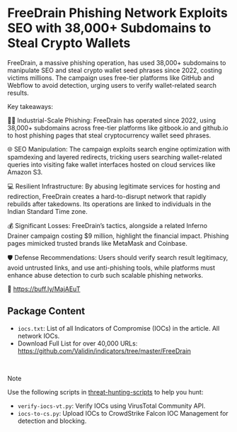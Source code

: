 # FreeDrain Phishing Network Exploits SEO with 38,000+ Subdomains to Steal Crypto Wallets

FreeDrain, a massive phishing operation, has used 38,000+ subdomains to manipulate SEO and steal crypto wallet seed phrases since 2022, costing victims millions. The campaign uses free-tier platforms like GitHub and Webflow to avoid detection, urging users to verify wallet-related search results.

Key takeaways:

🕵️‍♂️ Industrial-Scale Phishing: FreeDrain has operated since 2022, using 38,000+ subdomains across free-tier platforms like gitbook.io and github.io to host phishing pages that steal cryptocurrency wallet seed phrases.

🌐 SEO Manipulation: The campaign exploits search engine optimization with spamdexing and layered redirects, tricking users searching wallet-related queries into visiting fake wallet interfaces hosted on cloud services like Amazon S3.

💻 Resilient Infrastructure: By abusing legitimate services for hosting and redirection, FreeDrain creates a hard-to-disrupt network that rapidly rebuilds after takedowns. Its operations are linked to individuals in the Indian Standard Time zone.

💰 Significant Losses: FreeDrain’s tactics, alongside a related Inferno Drainer campaign costing $9 million, highlight the financial impact. Phishing pages mimicked trusted brands like MetaMask and Coinbase.

🛡️ Defense Recommendations: Users should verify search result legitimacy, avoid untrusted links, and use anti-phishing tools, while platforms must enhance abuse detection to curb such scalable phishing networks.

🔗  https://buff.ly/MajAEuT 

## Package Content

- `iocs.txt`: List of all Indicators of Compromise (IOCs) in the article. All network IOCs.
- Download Full List for over 40,000 URLs: https://github.com/Validin/indicators/tree/master/FreeDrain

<br>

> [!NOTE]
> Use the following scripts in [threat-hunting-scripts](../../threat-hunting-scripts/) to help you hunt:
>
> - `verify-iocs-vt.py`: Verify IOCs using VirusTotal Community API.
> - `iocs-to-cs.py`: Upload IOCs to CrowdStrike Falcon IOC Management for detection and blocking.
